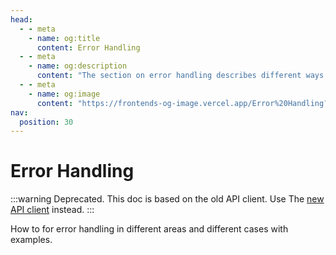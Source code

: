 ```yaml
---
head:
  - - meta
    - name: og:title
      content: Error Handling
  - - meta
    - name: og:description
      content: "The section on error handling describes different ways of handling errors in different cases."
  - - meta
    - name: og:image
      content: "https://frontends-og-image.vercel.app/Error%20Handling?fontSize=150px"
nav:
  position: 30
---
```


# Error Handling

:::warning
Deprecated. This doc is based on the old API client. Use The [new API client](/packages/api-client) instead.
:::

How to for error handling in different areas and different cases with examples.

<PageRef page="./error-handling/api-client-error-handling" title="API Client" sub="Example how to handle API errors with the API Client" />

